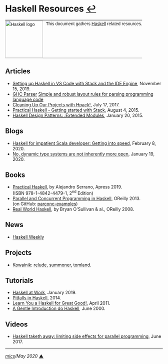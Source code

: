 # <span id="top">Haskell Resources</span> <span style="size:25%;"><a href="README.md">↩</a></span>

<table style="font-family:Helvetica,Arial;font-size:14px;line-height:1.6;">
  <tr>
  <td style="border:0;padding:0 10px 0 0;min-width:120px;"><a href="https://www.haskell.org/"><img style="border:0;" src="https://wiki.haskell.org/wikiupload/6/62/Double_lambda.png" width="120" alt="Haskell logo"/></a></td>
  <td style="border:0;padding:0;vertical-align:text-top;">This document gathers <a href="https://www.haskell.org/">Haskell</a> related resources.
  </td>
  </tr>
</table>

## <span id="articles">Articles</span>

- [Setting up Haskell in VS Code with Stack and the IDE Engine][article_doig], November 15, 2019.
- [GHC Parser][ghc_parser]
[Simple and robust layout rules for parsing programming language code][article_abela]
- [Cleaning Up Our Projects with Hpack!][article_hpack], July 17, 2017.
- [Practical Haskell - Getting started with Stack][article_seanhess], August 4, 2015.
- [Haskell Design Patterns: .Extended Modules][article_jaspervdj], January 20, 2015.

## <span id="blogs">Blogs</span>

- [Haskell for impatient Scala developer: Getting into speed](https://msitko.pl/blog/2020/02/08/haskell-getting-into-speed.html), February 8, 2020.
- [No, dynamic type systems are not inherently more open](https://lexi-lambda.github.io/blog/2020/01/19/no-dynamic-type-systems-are-not-inherently-more-open/), January 19, 2020.

## <span id="books">Books</span>

- [Practical Haskell][book_practical_haskell], by Alejandro Serrano, Apress 2019.</br>(ISBN 978-1-4842-4479-1, 2<sup>nd</sup> Edition)
- [Parallel and Concurrent Programming in Haskell][parconc_book], OReilly 2013.<br/>(on GitHub: [parconc-examples][parconc_examples])
- [Real World Haskell][book_real_world], by Bryan O'Sullivan &amp; al., OReilly 2008.

## <span id="news">News</span>

- [Haskell Weekly][haskell_weekly]

## <span id="projects">Projects</span>

- [Kowainik][kowainik_github]: [relude][kowainik_relude],  [summoner][kowainik_summoner], [tomland][kowainik_tomland].

## <span id="tutorials">Tutorials</span>

- [Haskell at Work][tuto_haskell_at_work], January 2019.
- [Pitfalls in Haskell][haskell_pitfalls], 2014.
- [Learn You a Haskell for Great Good!][learn_you_haskell], April 2011.
- [A Gentle Introduction do Haskell][haskell_tutorial], June 2000.

## <span id="videos">Videos</span>

- [Haskell taketh away: limiting side effects for parallel programming][video_newton], June 2017.

***

*[mics](https://lampwww.epfl.ch/~michelou/)/May 2020* [**&#9650;**](#top)
<span id="bottom">&nbsp;</span>

<!-- link refs -->

[article_abela]: http://www.cse.chalmers.se/~abela/master/layout-parsing.html
[article_doig]: https://medium.com/@dogwith1eye/setting-up-haskell-in-vs-code-with-stack-and-the-ide-engine-81d49eda3ecf
[article_hpack]: https://mmhaskell.com/blog/2017/7/17/cleaning-up-our-projects-with-hpack
[article_jaspervdj]: https://jaspervdj.be/posts/2015-01-20-haskell-design-patterns-extended-modules.html
[article_seanhess]: https://seanhess.github.io/2015/08/04/practical-haskell-getting-started.html
[book_practical_haskell]: https://www.apress.com/gp/book/9781484244791
[book_real_world]: http://book.realworldhaskell.org/
[ghc_parser]: https://gitlab.haskell.org/ghc/ghc/wikis/commentary/compiler/parser
[haskell_weekly]: https://haskellweekly.news/newsletter.html
[kowainik_github]: https://kowainik.github.io/
[kowainik_relude]: https://kowainik.github.io/projects/relude
[kowainik_summoner]: https://kowainik.github.io/projects/summoner
[kowainik_tomland]: https://kowainik.github.io/projects/tomland
[haskell_pitfalls]: http://users.jyu.fi/~sapekiis/haskell-pitfalls/
[haskell_tutorial]: https://www.haskell.org/tutorial/index.html
[learn_you_haskell]: http://learnyouahaskell.com/chapters
[parconc_book]: https://simonmar.github.io/pages/pcph.html
[parconc_examples]: https://github.com/simonmar/parconc-examples
[tuto_haskell_at_work]: https://haskell-at-work.com/
[video_newton]: https://youtu.be/lC5UWG5N8oY
